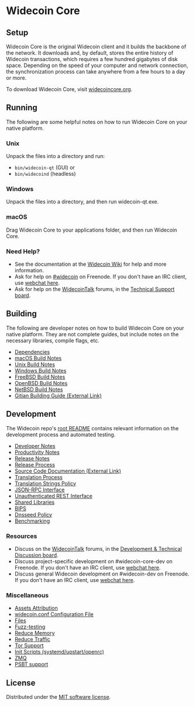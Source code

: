 Widecoin Core
=============

Setup
---------------------
Widecoin Core is the original Widecoin client and it builds the backbone of the network. It downloads and, by default, stores the entire history of Widecoin transactions, which requires a few hundred gigabytes of disk space. Depending on the speed of your computer and network connection, the synchronization process can take anywhere from a few hours to a day or more.

To download Widecoin Core, visit [widecoincore.org](https://widecoincore.org/en/download/).

Running
---------------------
The following are some helpful notes on how to run Widecoin Core on your native platform.

### Unix

Unpack the files into a directory and run:

- `bin/widecoin-qt` (GUI) or
- `bin/widecoind` (headless)

### Windows

Unpack the files into a directory, and then run widecoin-qt.exe.

### macOS

Drag Widecoin Core to your applications folder, and then run Widecoin Core.

### Need Help?

* See the documentation at the [Widecoin Wiki](https://en.widecoin.it/wiki/Main_Page)
for help and more information.
* Ask for help on [#widecoin](https://webchat.freenode.net/#widecoin) on Freenode. If you don't have an IRC client, use [webchat here](https://webchat.freenode.net/#widecoin).
* Ask for help on the [WidecoinTalk](https://widecointalk.org/) forums, in the [Technical Support board](https://widecointalk.org/index.php?board=4.0).

Building
---------------------
The following are developer notes on how to build Widecoin Core on your native platform. They are not complete guides, but include notes on the necessary libraries, compile flags, etc.

- [Dependencies](dependencies.md)
- [macOS Build Notes](build-osx.md)
- [Unix Build Notes](build-unix.md)
- [Windows Build Notes](build-windows.md)
- [FreeBSD Build Notes](build-freebsd.md)
- [OpenBSD Build Notes](build-openbsd.md)
- [NetBSD Build Notes](build-netbsd.md)
- [Gitian Building Guide (External Link)](https://github.com/widecoin-core/docs/blob/master/gitian-building.md)

Development
---------------------
The Widecoin repo's [root README](/README.md) contains relevant information on the development process and automated testing.

- [Developer Notes](developer-notes.md)
- [Productivity Notes](productivity.md)
- [Release Notes](release-notes.md)
- [Release Process](release-process.md)
- [Source Code Documentation (External Link)](https://doxygen.widecoincore.org/)
- [Translation Process](translation_process.md)
- [Translation Strings Policy](translation_strings_policy.md)
- [JSON-RPC Interface](JSON-RPC-interface.md)
- [Unauthenticated REST Interface](REST-interface.md)
- [Shared Libraries](shared-libraries.md)
- [BIPS](bips.md)
- [Dnsseed Policy](dnsseed-policy.md)
- [Benchmarking](benchmarking.md)

### Resources
* Discuss on the [WidecoinTalk](https://widecointalk.org/) forums, in the [Development & Technical Discussion board](https://widecointalk.org/index.php?board=6.0).
* Discuss project-specific development on #widecoin-core-dev on Freenode. If you don't have an IRC client, use [webchat here](https://webchat.freenode.net/#widecoin-core-dev).
* Discuss general Widecoin development on #widecoin-dev on Freenode. If you don't have an IRC client, use [webchat here](https://webchat.freenode.net/#widecoin-dev).

### Miscellaneous
- [Assets Attribution](assets-attribution.md)
- [widecoin.conf Configuration File](widecoin-conf.md)
- [Files](files.md)
- [Fuzz-testing](fuzzing.md)
- [Reduce Memory](reduce-memory.md)
- [Reduce Traffic](reduce-traffic.md)
- [Tor Support](tor.md)
- [Init Scripts (systemd/upstart/openrc)](init.md)
- [ZMQ](zmq.md)
- [PSBT support](psbt.md)

License
---------------------
Distributed under the [MIT software license](/COPYING).

